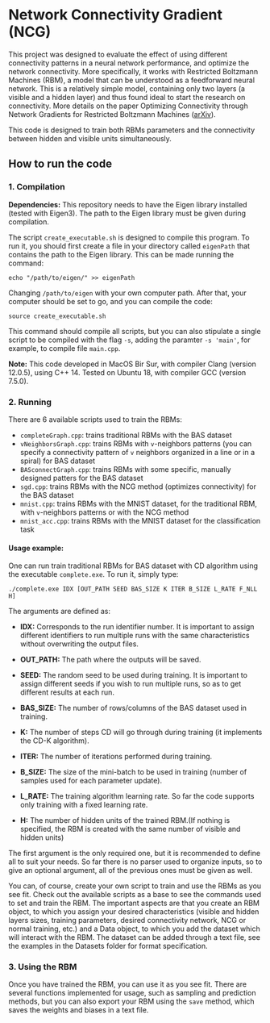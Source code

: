 # Network Connectivity Gradient (NCG)

This project was designed to evaluate the effect of 
using different connectivity patterns in a neural 
network performance, and optimize the network 
connectivity. More specifically, it works 
with Restricted Boltzmann Machines (RBM), a model 
that can be understood as a feedforward neural 
network. This is a relatively simple model, 
containing only two layers (a visible and a hidden 
layer) and thus found ideal to start the research 
on connectivity. More details on the paper 
Optimizing Connectivity through Network Gradients 
for Restricted Boltzmann Machines 
([arXiv](https://arxiv.org/abs/2209.06932)). 

This code is designed to train both RBMs parameters 
and the connectivity between hidden and visible units 
simultaneously.


## How to run the code

### 1. Compilation

**Dependencies:** This repository needs to have the Eigen 
library installed (tested with Eigen3). 
The path to the Eigen library must be given during 
compilation.

The script ``create_executable.sh`` is designed to 
compile this program. To run it, you should first create 
a file in your directory called ``eigenPath`` that 
contains the path to the Eigen library. This can be made 
running the command:

```shell
echo "/path/to/eigen/" >> eigenPath
```

Changing ``/path/to/eigen`` with your own computer path.
After that, your computer should be set to go, and you 
can compile the code:

```shell
source create_executable.sh
```

This command should compile all scripts, but you can also 
stipulate a single script to be compiled with the flag 
``-s``, adding the paramter ``-s 'main'``, for example, to 
compile file ``main.cpp``.

**Note:** This code developed in MacOS Bir Sur, with compiler 
Clang (version 12.0.5), using C++ 14. Tested on Ubuntu 18,
with compiler GCC (version 7.5.0).


### 2. Running

There are 6 available scripts used to train the RBMs: 
  - ``completeGraph.cpp``: trains traditional RBMs with the BAS dataset
  - ``vNeighborsGraph.cpp``: trains RBMs with ``v``-neighbors patterns 
    (you can specify a connectivity pattern of ``v`` neighbors organized 
    in a line or in a spiral) for BAS dataset
  - ``BASconnectGraph.cpp``: trains RBMs with some specific, manually 
    designed patters for the BAS dataset
  - ``sgd.cpp``: trains RBMs with the NCG method (optimizes connectivity) 
    for the BAS dataset
  - ``mnist.cpp``: trains RBMs with the MNIST dataset, for the traditional 
    RBM, with ``v``-neighbors patterns or with the NCG method
  - ``mnist_acc.cpp``: trains RBMs with the MNIST dataset for the 
    classification task

#### Usage example:
One can run train traditional RBMs for BAS dataset with CD 
algorithm using the executable ``complete.exe``. To run it, 
simply type: 

```shell
./complete.exe IDX [OUT_PATH SEED BAS_SIZE K ITER B_SIZE L_RATE F_NLL H]
```

The arguments are defined as:
- **IDX:** Corresponds to the run identifier number. It is 
  important to assign different identifiers to run multiple 
  runs with the same characteristics without overwriting 
  the output files.
  
- **OUT_PATH:** The path where the outputs will be saved.

- **SEED:** The random seed to be used during training. It 
  is important to assign different seeds if you wish to run 
  multiple runs, so as to get different results at each run.
  
- **BAS_SIZE:** The number of rows/columns of the BAS 
  dataset used in training.
  
- **K:** The number of steps CD will go through during 
  training (it implements the CD-K algorithm).

- **ITER:** The number of iterations performed during 
  training.
  
- **B_SIZE:** The size of the mini-batch to be used in 
  training (number of samples used for each parameter 
  update).
  
- **L_RATE:** The training algorithm learning rate. So far 
  the code supports only training with a fixed learning 
  rate.

- **H:** The number of hidden units of the trained RBM.(If 
  nothing is specified, the RBM is created with the same 
  number of visible and hidden units)

The first argument is the only required one, but it is 
recommended to define all to suit your needs. So far 
there is no parser used to organize inputs, so to give an 
optional argument, all of the previous ones must be given 
as well.

You can, of course, create your own script to train and use 
the RBMs as you see fit. Check out the available scripts as 
a base to see the commands used to set and train the RBM. 
The important aspects are that you create an RBM object, to 
which you assign your desired characteristics 
(visible and hidden layers sizes, training parameters, 
desired connectivity network, NCG or normal training, etc.) 
and a Data object, to which you add the dataset which will 
interact with the RBM. The dataset can be added through a 
text file, see the examples in the Datasets folder for 
format specification. 


### 3. Using the RBM

Once you have trained the RBM, you can use it as you see fit. 
There are several functions implemented for usage, such as 
sampling and prediction methods, but you can also export your 
RBM using the ``save`` method, which saves the weights and 
biases in a text file. 

